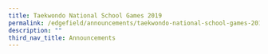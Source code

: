 ```yaml
---
title: Taekwondo National School Games 2019
permalink: /edgefield/announcements/taekwondo-national-school-games-2019/
description: ""
third_nav_title: Announcements
---
```

